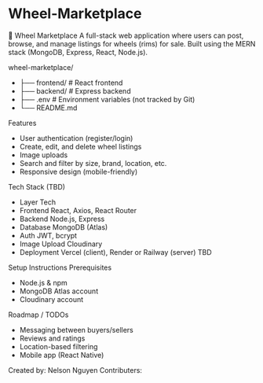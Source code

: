 # Wheel-Marketplace

🛞 Wheel Marketplace
A full-stack web application where users can post, browse, and manage listings for wheels (rims) for sale. Built using the MERN stack (MongoDB, Express, React, Node.js).

wheel-marketplace/
- ├── frontend/     # React frontend
- ├── backend/     # Express backend
- ├── .env        # Environment variables (not tracked by Git)
- └── README.md

Features
- User authentication (register/login)
- Create, edit, and delete wheel listings
- Image uploads
- Search and filter by size, brand, location, etc.
- Responsive design (mobile-friendly)

Tech Stack (TBD)
- Layer	                  Tech
- Frontend	              React, Axios, React Router
- Backend	                Node.js, Express
- Database	              MongoDB (Atlas)
- Auth	                  JWT, bcrypt
- Image Upload	          Cloudinary
- Deployment	            Vercel (client), Render or Railway (server) TBD


Setup Instructions
Prerequisites
- Node.js & npm
- MongoDB Atlas account
- Cloudinary account

Roadmap / TODOs
- Messaging between buyers/sellers
- Reviews and ratings
- Location-based filtering
- Mobile app (React Native)


Created by: Nelson Nguyen
Contributers: 

